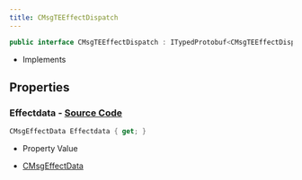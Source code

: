 ```yaml
---
title: CMsgTEEffectDispatch
---
```


```csharp
public interface CMsgTEEffectDispatch : ITypedProtobuf<CMsgTEEffectDispatch>, INativeHandle, INetMessage<CMsgTEEffectDispatch>, IDisposable
```

- Implements

## Properties

### **Effectdata** - [Source Code](https://github.com/swiftly-solution/swiftlys2/blob/main/managed/src/SwiftlyS2.Generated/Protobufs/Interfaces/CMsgTEEffectDispatch.cs#L18)

```csharp
CMsgEffectData Effectdata { get; }
```

- Property Value

- [CMsgEffectData](/docs/api/shared/protobufdefinitions/cmsgeffectdata)

